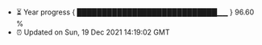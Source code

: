 - ⏳ Year progress { ████████████████████████████▁▁ } 96.60 %
- ⏰ Updated on Sun, 19 Dec 2021 14:19:02 GMT

